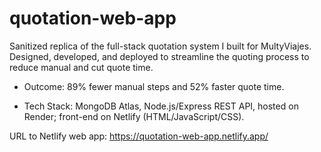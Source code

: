 # quotation-web-app

Sanitized replica of the full-stack quotation system I built for MultyViajes. Designed, developed, and deployed to streamline the quoting process to reduce manual and cut quote time. 

* Outcome: 89% fewer manual steps and 52% faster quote time.

* Tech Stack: MongoDB Atlas, Node.js/Express REST API, hosted on Render; front-end on Netlify (HTML/JavaScript/CSS).

URL to Netlify web app: https://quotation-web-app.netlify.app/ 
